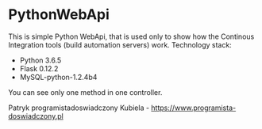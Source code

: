 # PythonWebApi
This is simple Python WebApi, that is used only to show how the Continous Integration tools (build automation servers) work.
Technology stack:
 - Python 3.6.5
 - Flask 0.12.2
 - MySQL-python-1.2.4b4

You can see only one method in one controller.

Patryk programistadoswiadczony Kubiela - https://www.programista-doswiadczony.pl
